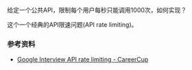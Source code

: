 给定一个公共API，限制每个用户每秒只能调用1000次，如何实现？

这个一个经典的API限速问题(API rate limiting)。


### 参考资料

* [Google Interview API rate limiting - CareerCup](https://www.careercup.com/question?id=5147519440912384)
